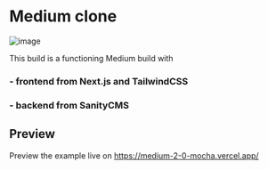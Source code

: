 # Medium clone
![image](https://user-images.githubusercontent.com/60225218/156643059-4f7edfc6-e572-4b6e-8321-648bf5980add.png)

This build is a functioning Medium build with 
### - frontend from Next.js and TailwindCSS
### - backend from SanityCMS

## Preview

Preview the example live on https://medium-2-0-mocha.vercel.app/
